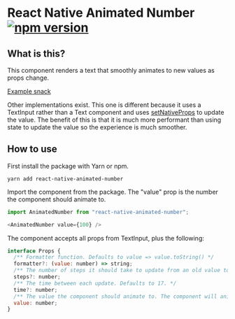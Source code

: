 # React Native Animated Number [![npm version](https://badge.fury.io/js/react-native-animated-number.svg)](https://badge.fury.io/js/react-native-animated-number)

## What is this?
This component renders a text that smoothly animates to new values as props change.

[Example snack](https://snack.expo.io/@rpander93/react-native-animated-number)

Other implementations exist. This one is different because it uses a TextInput rather than a Text component and uses [setNativeProps](https://facebook.github.io/react-native/docs/direct-manipulation) to update the value. The benefit of this is that it is much more performant than using state to update the value so the experience is much smoother.

## How to use

First install the package with Yarn or npm.

```
yarn add react-native-animated-number
```

Import the component from the package. The "value" prop is the number the component should animate to.

```javascript
import AnimatedNumber from "react-native-animated-number";

<AnimatedNumber value={100} />
```

The component accepts all props from TextInput, plus the following:

```javascript
interface Props {
  /** Formatter function. Defaults to value => value.toString() */
  formatter?: (value: number) => string;
  /** The number of steps it should take to update from an old value to a new value. Defaults to 15 */
  steps?: number;
  /** The time between each update. Defaults to 17. */
  time?: number;
  /** The value the component should animate to. The component will animate to te new value when this prop changes */
  value: number;
}
```
